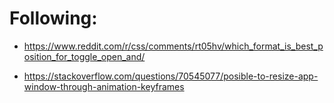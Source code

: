 # Following:
+ https://www.reddit.com/r/css/comments/rt05hv/which_format_is_best_position_for_toggle_open_and/

+ https://stackoverflow.com/questions/70545077/posible-to-resize-app-window-through-animation-keyframes